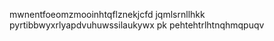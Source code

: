 mwnentfoeomzmooinhtqflznekjcfd jqmlsrnllhkk pyrtibbwyxrlyapdvuhuwssilaukywx  pk pehtehtrlhtnqhmqpuqv